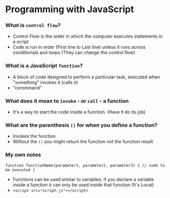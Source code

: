 # Programming with JavaScript

### What is `control flow`?

- Control Flow is the order in which the computer executes statements in a script
- Code is run in order (First line to Last line) unless it runs across conditionals and loops (They can change the control flow)

### What is a JavaScript `function`?

- A block of code designed to perform a particular task, executed when "something" invokes it (calls it)
- "commmand"

### What does it mean to `invoke` - or `call` - a function

- It's a way to start the code inside a function. (Have it do its job)

### What are the parenthesis `()` for when you define a function?

- Invokes the function
- Without the `()` you might return the function not the function result

### My own notes

`function functionName(parameter1, parameter2, parameter3) {
  // code to be executed
}`

- Functions can be used similar to variables, if you declare a variable inside a function it can only be used inside that function (It's Local)
- `<script src="script.js"></script>`
